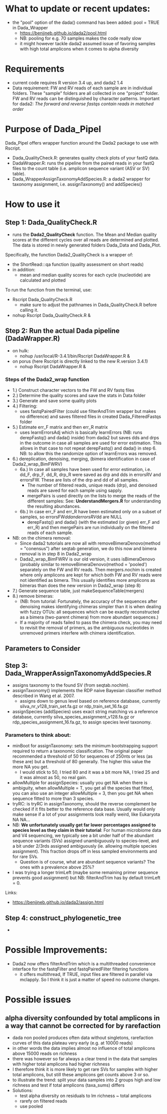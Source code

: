 # What to update or recent updates:

- the "pool" option of the dada() command has been added: pool = TRUE in Dada_Wrapper 
	- <https://benjjneb.github.io/dada2/pool.html>
	- NB: pooling for e.g. 70 samples makes the code really slow
	- it might however tackle dada2 assumed issue of favoring samples with high total amplicons when it comes to alpha diversity

# Requirements

- current code requires R version 3.4 up, and dada2 1.4
- Data requirement: FW and RV reads of each sample are in individual folders. These "sample" folders are all collected in one "project" folder. FW and RV reads can be distinguished by character patterns. Important for dada2: *The forward and reverse fastqs contain reads in matched order*

# Purpose of Dada_Pipel

Dada_Pipel offers wrapper function around the Dada2 package to use with Rscript. 
- Dada_QualityCheck.R: generates quality check plots of your fastQ data.
- DadaWrapper.R: runs the pipeline from the paired reads in your fastQ files to the count table (i.e. amplicon sequence variant (ASV or SV) table).
- Dada_WrapperAssignTaxonomyAddSpecies.R: a dada2 wrapper for taxonomy assignment, i.e. assignTaxonomy() and addSpecies()

# How to use it

## Step 1: **Dada_QualityCheck.R**

- runs the **Dada2_QualityCheck** function. The Mean and Median quality scores at the different cycles over all reads are determined and plotted. The data is stored in newly generated folders Dada_Data and Dada_Plot.

Specifically, the function Dada2_QualityCheck is a wrapper of:

- the ShortRead:::qa function (quality assessment on short reads)
- in addition: 
    - mean and median quality scores for each cycle (nucleotide) are calculated and plotted

To run the function from the terminal, use:

-  Rscript Dada_QualityCheck.R
    - make sure to adjust the pathnames in Dada_QualityCheck.R before calling it.
- nohup Rscript Dada_QualityCheck.R &


## Step 2: Run the actual Dada pipeline (**DadaWrapper.R**)

- on hulk:
	- nohup /usr/local/R-3.4.1/bin/Rscript DadaWrapper.R &
- on porus (here Rscript is directly linked to the new R.version 3.4.1)
	- nohup Rscript DadaWrapper.R &

### Steps of the Dada2_wrap function

- 1.) Construct character vectors to the FW and RV fastq files
- 2.) Determine the quality scores and save the stats in Data folder
- 3.) Generate and save some quality plots
- 4.) Filtering:
    - uses fastqPairedFilter (could use filterAndTrim wrapper but makes no difference) and saves filtered files in created Dada_FilteredFastqs folder
- 5.) Estimate err_F matrix and then err_R matrix
    - uses learnErrorsAdj which is basically learnErrors (NB: runs derepFastq() and dada() inside) from dada2 but saves dds and drps in the outcome in case all samples are used for error estimation. This allows in that case to not repeat derepFastq() and dada() in step 6. NB: to allow this the randomize option of learnErrors was removed. 
- 6.) dereplication, denoising, merging, (bimera identification in case of Dada2_wrap_BimFWRV)
    - 6a.) In case all samples have been used for error estimation, i.e. dd_F, drp_F, dd_R, drp_R were saved as drp and dds in errorsRV and errorsFW. These are lists of the drp and dd of all samples.
        - The number of filtered reads, unique reads (drp), and denoised reads are saved for each sample using sapply.
        - mergePairs is used directly on the lists to merge the reads of the different samples: See: **UnderstandMergers.R** for understanding the resulting abundances.
    - 6b.) In case err_F and err_R have been estimated only on a subset of samples, so errorsFW$dd and errorsRV$dd are NULL
        - derepFastq() and dada() (with the estimated (or given) err_F and err_R) and then mergePairs are run individually on the filtered reads of each sample.
- NB: on the chimera removal: 
    - Since dada2 tutorials are now all with removeBimeraDenovo(method = "conensus") after seqtab generation, we do this now and bimera removal is in step 8 in Dada2_wrap
    -  Dada2_wrap_BimFWRV is our old version, it uses isBimeraDenovo (probably similar to removeBimeraDenovo(method = 'pooled') separately on the FW and RV reads. Then mergers.nochim is created where only amplicons are kept for which both FW and RV reads were not identified as bimera. This usually identifies more amplicons as bimeras than does the new version in Dada2_wrap (step 8)
- 7.) Generate sequence table, just makeSequenceTable(mergers)
- 8.) remove bimeras: 
    - (NB: from tutorial: Fortunately, the accuracy of the sequences after denoising makes identifying chimeras simpler than it is when dealing with fuzzy OTUs: all sequences which can be exactly reconstructed as a bimera (two-parent chimera) from more abundant sequences.)
    -  If a majority of reads failed to pass the chimera check, you may need to revisit the removal of primers, as the ambiguous nucleotides in unremoved primers interfere with chimera identification.

## Parameters to Consider


## Step 3: Dada_WrapperAssignTaxonomyAddSpecies.R

- assigns taxonomy to the found SV (from seqtab.nochim).
- assignTaxonomy() implements the RDP naive Bayesian classifier method described in Wang et al. 2007. 
    - assigns down to genus level based on reference database, currently silva_nr_v128_train_set.fa.gz or rdp_train_set_16.fa.gz
- assignSpecies (addSpecies) uses exact string matching vs a reference database, currently silva_species_assignment_v128.fa.gz or rdp_species_assignment_16.fa.gz, to assign species level taxonomy.

### Parameters to think about:

- minBoot for assignTaxonomy: sets the minimum bootstrapping support required to return a taxonomic classification. The original paper recommended a threshold of 50 for sequences of 250nts or less (as these are) but a threshold of 80 generally. The higher this value the more NA you get. 
    - I would stick to 50, I tried 80 and it was a bit more NA, I tried 25 and it was almost as 50, no real gain.
- allowMultiple for assignSpecies: usually you get NA when there is ambiguity, when allowMultiple = T, you get all the species that fitted, you can also use an integer allowMultiple = 3, then you get NA when sequence fitted to more than 3 species.
- tryRC: is tryRC in assignTaxonomy, should the reverse complement be checked if it fits better to the reference data base. Usually would only make sense if a lot of your assignments look really weird, like Eukaryota NA NA...
- NB: **We unfortunately usually get far lower percentages assigned to species level as they claim in their tutorial**: For human microbiome data and V4 sequencing, we typically see a bit under half of the abundant sequence variants (SVs) assigned unambiguously to species-level, and a bit under 2/3rds assigned ambiguously (ie. allowing multiple species assignment). This fraction drops off in less sampled environments and for rare SVs.
    - Question is of course, what are abundant sequence variants? The ones with a prevalence above 25\%?
- I was trying a longer trimLeft (maybe some remaining primer sequence prevents good assignment) but NB: filterAndTrim has by default trimLeft = 0.

Links:

- <https://benjjneb.github.io/dada2/assign.html>

## Step 4: construct_phylogenetic_tree

- 


# Possible Improvements:

- Dada2 now offers filterAndTrim which is a multithreaded convenience interface for the fastqFilter and fastqPairedFilter filtering functions
    - it offers multithread, If TRUE, input files are filtered in parallel via mclapply. So I think it is just a matter of speed no outcome changes. 
    
# Possible issues 

## alpha diversity confounded by total amplicons in a way that cannot be corrected for by rarefaction

- dada non pooled produces often data without singletons, rarefaction curves of this data plateau very early (e.g. at 10000 reads)
- in other words the data implies almost no influence of total amplicons above 15000 reads on richness
- there was however so far always a clear trend in the data that samples with higher total amplicons had higher richness
- I therefore think it is more likely to get rare SVs for samples with higher total amplicons, but still these amplicons get counts above 3 or so.
- to illustrate the trend: split your data samples into 2 groups high and low richness and test if total amplicons (taxa_sums) differs
- Solutions: 
    - test alpha diversity on residuals to lm richness ~ total amplicons
    - rarefy on filtered reads
    - use pooled
 